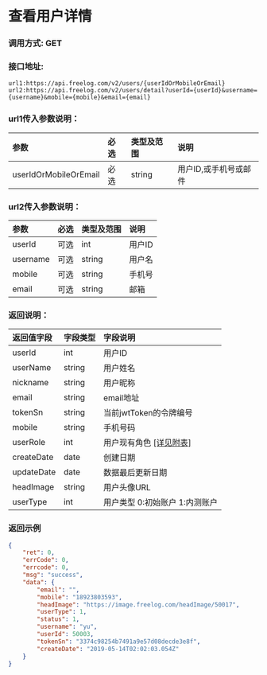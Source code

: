 # 查看用户详情



### 调用方式: GET



### 接口地址:

```
url1:https://api.freelog.com/v2/users/{userIdOrMobileOrEmail}
url2:https://api.freelog.com/v2/users/detail?userId={userId}&username={username}&mobile={mobile}&email={email}
```


### url1传入参数说明：

| 参数 | 必选 | 类型及范围 | 说明 |
| :--- | :--- | :--- | :--- |
|userIdOrMobileOrEmail|必选|string|用户ID,或手机号或邮件|

### url2传入参数说明：

| 参数 | 必选 | 类型及范围 | 说明 |
| :--- | :--- | :--- | :--- |
| userId | 可选 | int | 用户ID |
| username | 可选 | string | 用户名 |
| mobile | 可选 | string | 手机号 |
| email | 可选 | string | 邮箱 |


### 返回说明：

| 返回值字段 | 字段类型 | 字段说明 |
| :--- | :--- | :--- |
| userId | int | 用户ID |
| userName | string | 用户姓名 |
| nickname | string | 用户昵称 |
| email | string | email地址 |
| tokenSn | string | 当前jwtToken的令牌编号 |
| mobile | string | 手机号码 |
| userRole | int | 用户现有角色 [[详见附表]][用户角色] |
| createDate | date | 创建日期 |
| updateDate | date | 数据最后更新日期 |
| headImage | string | 用户头像URL |
| userType | int | 用户类型 0:初始账户 1:内测账户 |



### 返回示例

```json
{
	"ret": 0,
	"errCode": 0,
	"errcode": 0,
	"msg": "success",
	"data": {
		"email": "",
		"mobile": "18923803593",
		"headImage": "https://image.freelog.com/headImage/50017",
		"userType": 1,
		"status": 1,
		"username": "yu",
		"userId": 50003,
		"tokenSn": "3374c98254b7491a9e57d08decde3e8f",
		"createDate": "2019-05-14T02:02:03.054Z"
	}
}
```

[用户角色]: /附表/用户角色.html "用户角色"

